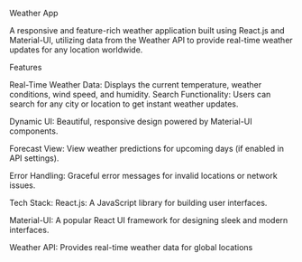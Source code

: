 Weather App

A responsive and feature-rich weather application built using React.js and Material-UI, utilizing data from the Weather API to provide real-time weather updates for any location worldwide.

Features

Real-Time Weather Data: Displays the current temperature, weather conditions, wind speed, and humidity. Search Functionality: Users can search for any city or location to get instant weather updates.

Dynamic UI: Beautiful, responsive design powered by Material-UI components.

Forecast View: View weather predictions for upcoming days (if enabled in API settings).

Error Handling: Graceful error messages for invalid locations or network issues.

Tech Stack:
React.js: A JavaScript library for building user interfaces.

Material-UI: A popular React UI framework for designing sleek and modern interfaces.

Weather API: Provides real-time weather data for global locations
